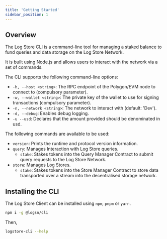 ```yaml
---
title: 'Getting Started'
sidebar_position: 1
---
```


## Overview

The Log Store CLI is a command-line tool for managing a staked balance to fund queries and data storage on the Log Store Network.

It is built using Node.js and allows users to interact with the network via a set of commands.

The CLI supports the following command-line options:

- `-h, --host <string>`: The RPC endpoint of the Polygon/EVM node to connect to (compulsory parameter).
- `-w, --wallet <string>`: The private key of the wallet to use for signing transactions (compulsory parameter).
- `-n, --network <string>`: The network to interact with (default: 'Dev').
- `-d, --debug`: Enables debug logging.
- `-u --usd`: Declares that the amount provided should be denominated in usd.

The following commands are available to be used:

- `version`: Prints the runtime and protocol version information.
- `query`: Manages Interaction with Log Store queries.
  - `stake`: Stakes tokens into the Query Manager Contract to submit query requests to the Log Store Network.
- `store`: Manages Log Stores.
  - `stake`: Stakes tokens into the Store Manager Contract to store data transported over a stream into the decentralised storage network.

## Installing the CLI

The Log Store Client can be installed using `npm`, `pnpm` or `yarn`.

```bash
npm i -g @logsn/cli
```

Then,

```bash
logstore-cli --help
```
